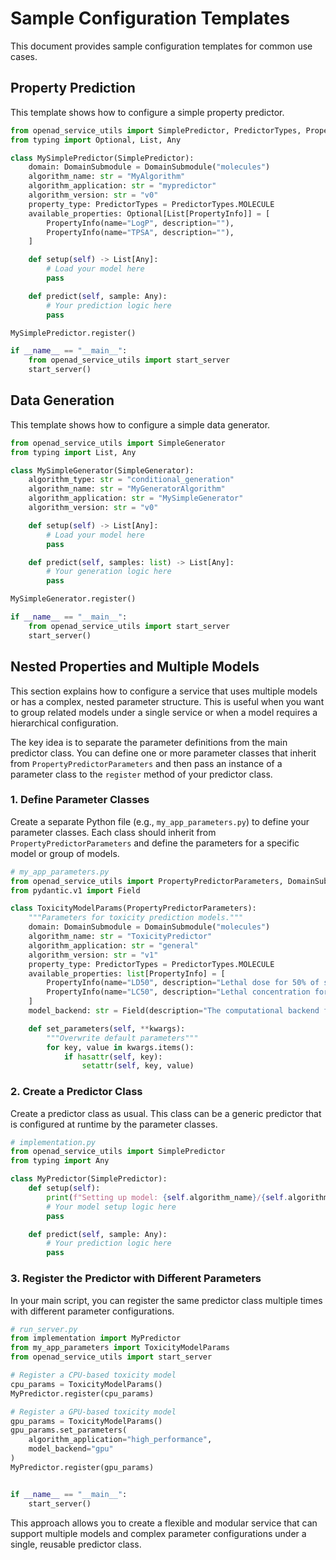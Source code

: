 # Sample Configuration Templates

This document provides sample configuration templates for common use cases.

## Property Prediction

This template shows how to configure a simple property predictor.

```python
from openad_service_utils import SimplePredictor, PredictorTypes, PropertyInfo, DomainSubmodule
from typing import Optional, List, Any

class MySimplePredictor(SimplePredictor):
    domain: DomainSubmodule = DomainSubmodule("molecules")
    algorithm_name: str = "MyAlgorithm"
    algorithm_application: str = "mypredictor"
    algorithm_version: str = "v0"
    property_type: PredictorTypes = PredictorTypes.MOLECULE
    available_properties: Optional[List[PropertyInfo]] = [
        PropertyInfo(name="LogP", description=""),
        PropertyInfo(name="TPSA", description=""),
    ]

    def setup(self) -> List[Any]:
        # Load your model here
        pass

    def predict(self, sample: Any):
        # Your prediction logic here
        pass

MySimplePredictor.register()

if __name__ == "__main__":
    from openad_service_utils import start_server
    start_server()
```

## Data Generation

This template shows how to configure a simple data generator.

```python
from openad_service_utils import SimpleGenerator
from typing import List, Any

class MySimpleGenerator(SimpleGenerator):
    algorithm_type: str = "conditional_generation"
    algorithm_name: str = "MyGeneratorAlgorithm"
    algorithm_application: str = "MySimpleGenerator"
    algorithm_version: str = "v0"

    def setup(self) -> List[Any]:
        # Load your model here
        pass

    def predict(self, samples: list) -> List[Any]:
        # Your generation logic here
        pass

MySimpleGenerator.register()

if __name__ == "__main__":
    from openad_service_utils import start_server
    start_server()
```

## Nested Properties and Multiple Models

This section explains how to configure a service that uses multiple models or has a complex, nested parameter structure. This is useful when you want to group related models under a single service or when a model requires a hierarchical configuration.

The key idea is to separate the parameter definitions from the main predictor class. You can define one or more parameter classes that inherit from `PropertyPredictorParameters` and then pass an instance of a parameter class to the `register` method of your predictor class.

### 1. Define Parameter Classes

Create a separate Python file (e.g., `my_app_parameters.py`) to define your parameter classes. Each class should inherit from `PropertyPredictorParameters` and define the parameters for a specific model or group of models.

```python
# my_app_parameters.py
from openad_service_utils import PropertyPredictorParameters, DomainSubmodule, PredictorTypes, PropertyInfo
from pydantic.v1 import Field

class ToxicityModelParams(PropertyPredictorParameters):
    """Parameters for toxicity prediction models."""
    domain: DomainSubmodule = DomainSubmodule("molecules")
    algorithm_name: str = "ToxicityPredictor"
    algorithm_application: str = "general"
    algorithm_version: str = "v1"
    property_type: PredictorTypes = PredictorTypes.MOLECULE
    available_properties: list[PropertyInfo] = [
        PropertyInfo(name="LD50", description="Lethal dose for 50% of subjects."),
        PropertyInfo(name="LC50", description="Lethal concentration for 50% of subjects."),
    ]
    model_backend: str = Field(description="The computational backend for the model.", default="cpu")

    def set_parameters(self, **kwargs):
        """Overwrite default parameters"""
        for key, value in kwargs.items():
            if hasattr(self, key):
                setattr(self, key, value)
```

### 2. Create a Predictor Class

Create a predictor class as usual. This class can be a generic predictor that is configured at runtime by the parameter classes.

```python
# implementation.py
from openad_service_utils import SimplePredictor
from typing import Any

class MyPredictor(SimplePredictor):
    def setup(self):
        print(f"Setting up model: {self.algorithm_name}/{self.algorithm_application} on {self.model_backend}")
        # Your model setup logic here
        pass

    def predict(self, sample: Any):
        # Your prediction logic here
        pass
```

### 3. Register the Predictor with Different Parameters

In your main script, you can register the same predictor class multiple times with different parameter configurations.

```python
# run_server.py
from implementation import MyPredictor
from my_app_parameters import ToxicityModelParams
from openad_service_utils import start_server

# Register a CPU-based toxicity model
cpu_params = ToxicityModelParams()
MyPredictor.register(cpu_params)

# Register a GPU-based toxicity model
gpu_params = ToxicityModelParams()
gpu_params.set_parameters(
    algorithm_application="high_performance",
    model_backend="gpu"
)
MyPredictor.register(gpu_params)


if __name__ == "__main__":
    start_server()
```

This approach allows you to create a flexible and modular service that can support multiple models and complex parameter configurations under a single, reusable predictor class.
